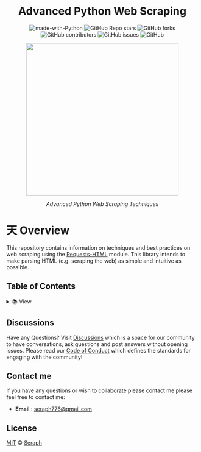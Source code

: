 <div id="top" align="center">

# Advanced Python Web Scraping

![made-with-Python](https://img.shields.io/badge/Python-blue?&logo=python&logoColor=yellow&label=Built%20with&style=for-the-badge&labelColor=grey)
![GitHub Repo stars](https://img.shields.io/github/stars/seraph776/advanced-python-web-scraping?color=yellow&style=for-the-badge&labelColor=grey&label=stars)
![GitHub forks](https://img.shields.io/github/forks/seraph776/advanced-python-web-scraping?color=green&style=for-the-badge&labelColor=grey&label=folksb)
![GitHub contributors](https://img.shields.io/github/contributors/seraph776/advanced-python-web-scraping?color=brightgreen&style=for-the-badge&labelColor=grey&label=Contributors)
![GitHub issues](https://img.shields.io/github/issues-raw/seraph776/advanced-python-web-scraping?color=red&style=for-the-badge&labelColor=grey&label=issues)
![GitHub](https://img.shields.io/github/license/seraph776/advanced-python-web-scraping?color=blue&style=for-the-badge&labelColor=grey&label=License)
 
<img src="https://user-images.githubusercontent.com/72005563/193153931-1d4aec4f-f7ab-4b30-95fb-635ca3e7333c.png" width=400>
  
_Advanced Python Web Scraping Techniques_

</div>

# 天 Overview

This repository contains information on techniques and best practices on web scraping using the [Requests-HTML](https://requests.readthedocs.io/projects/requests-html/en/latest/) module. This library intends to make parsing HTML (e.g. scraping the web) as simple and intuitive as possible.



##  Table of Contents


<details>

- **[About Web Scraping](https://github.com/seraph776/advanced-python-web-scraping/tree/main/content/about-web-scraping)**
- **[How Websites Detect Scraping](https://github.com/seraph776/advanced-python-web-scraping/tree/main/content/how-websites-detect)** 
- **[Common Scraper Traps](https://github.com/seraph776/advanced-python-web-scraping/tree/main/content/common-scraper-traps)**
- **[How to Avoid Detection](https://github.com/seraph776/advanced-python-web-scraping/tree/main/content/how-websites-detect)** 
- **[Requetss-HTML Basics](https://github.com/seraph776/advanced-python-web-scraping/tree/main/content/requests-html-basics)**  
- **[Advanced Techniques](https://github.com/seraph776/advanced-python-web-scraping/tree/main/content/advanced-techniques)**
  - [Enable JavaScript](https://github.com/seraph776/advanced-python-web-scraping/tree/main/content/advanced-techniques/enable-javascript)
  - [Login Authentication](#)
  - [Spoof User Agents](https://github.com/seraph776/advanced-python-web-scraping/tree/main/content/advanced-techniques/spoof-user-agents)
  - [Using Proxies](#)
- **[CSS Selectors](https://github.com/seraph776/advanced-python-web-scraping/tree/main/content/css-selectors)** 
- **[XPath](https://github.com/seraph776/advanced-python-web-scraping/tree/main/content/xpath)**  
- **[Regex](https://github.com/seraph776/advanced-python-web-scraping/tree/main/content/regex)**  
- **[Logging]( https://github.com/seraph776/advanced-python-web-scraping/tree/main/content/logging)** 
- **[Resources](https://github.com/seraph776/advanced-python-web-scraping/tree/main/resources)** 
 

 
<summary> 📚 View </summary>

</details>


## Discussions

Have any Questions? Visit [Discussions](https://github.com/seraph776/webscrape_template/discussions) which is a space for our community to have conversations, ask questions and post answers without opening issues. Please read our [Code of Conduct](https://github.com/seraph776/webscrape_template/blob/main/CODE-OF-CONDUCT.md) which defines the  standards for engaging with the community!


## Contact me

If you have any questions or wish to collaborate please contact me please feel free to contact me:  

- **Email** : [seraph776@gmail.com](mailto:seraph776@gmail.com)


## License 

[MIT](https://github.com/seraph776/webscrape_template/blob/main/LICENSE) © [Seraph](https://github.com/seraph776) 
